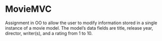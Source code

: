 # MovieMVC
Assignment in OO to allow the user to modify information stored in a single instance of a movie model. The model’s data fields are title, release year, director, writer(s), and a rating from 1 to 10. 
